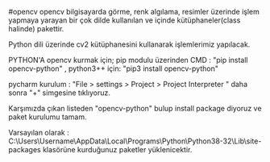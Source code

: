 #opencv
opencv bilgisayarda görme, renk algılama, resimler üzerinde işlem yapmaya yarayan bir çok dilde kullanılan ve içinde kütüphaneler(class halinde) pakettir.

Python dili üzerinde cv2 kütüphanesini kullanarak işlemlerimiz yapılacak.

PYTHON'A opencv kurmak için;
pip modulu üzerinden CMD : "pip install opencv-python" , python3++ için: "pip3 install opencv-python"

pycharm kurulum : "File > settings > Project > Project Interpreter "  daha sonra "+" simgesine tıklıyoruz.

Karşımızda çıkan listeden "opencv-python" bulup install package diyoruz ve paket kurulumu tamam.

Varsayılan olarak : C:\Users\Username\AppData\Local\Programs\Python\Python38-32\Lib\site-packages klasörüne kurduğunuz paketler yüklenicektir.

